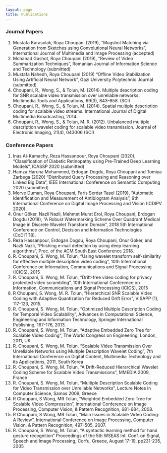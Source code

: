 ```yaml
---
layout: page
title: Publications
---
```


### Journal Papers

1.	Mustafa Karasolak, Roya Choupani (2019), “Mugshot Matching via Generation from Sketches using Convolutional Neural Networks”, International Journal of Multimedia and Image Processing (accepted)
2.	Mohanad Gashot, Roya Choupani (2019), “Review of Video Summarization Techniques”, Romanian Journal of Information Science and Technology (submitted)
3.	Mustafa Nahedh, Roya Choupani (2019) “Offline Video Stabilization Using Artificial Neural Network”, Gazi University Polytechnic Journal (submitted)
4.	Choupani, R., Wong, S., & Tolun, M. (2014). Multiple description coding for SNR scalable video transmission over unreliable networks. Multimedia Tools and Applications, 69(3), 843–858. (SCI)
5.	Choupani, R., Wong, S., & Tolun, M. (2014). Spatial multiple description coding for scalable video streams. International Journal of Digital Multimedia Broadcasting, 2014.
6.	Choupani, R., Wong, S., & Tolun, M. R. (2012). Unbalanced multiple description wavelet coding for scalable video transmission. Journal of Electronic Imaging, 21(4), 043006 (SCI)

### Conference Papers
1.	Inas Al-Kamachy, Reza Hassanpour, Roya Choupani (2020), “Classification of Diabetic Retinopathy using Pre-Trained Deep Learning Models”, ICASSP 2020 (submitted)
2.	Hamza Haruna Mohammed, Erdogan Dogdu, Roya Choupani and Tomiya Zarbega (2020) “Distributed Query Processing and Reasoning over Linked Big Data”, IEEE International Conference on Semantic Computing 2020 (submitted)
3.	Merve Duman, Roya Choupani, Faris Serdar Tasel (2019), “Automatic Identification and Measurement of Antibiogram Analysis”, 9th International Conference on Digital Image Processing and Vision (ICDIPV 2020).
4.	Onur Göker, Nazli Nazli, Mehmet Murat Erol, Roya Choupani, Erdogan Dogdu (2018), “A Robust Watermarking Scheme Over Quadrant Medical Image in Discrete Wavelet Transform Domain”, 2018 5th International Conference on Control, Decision and Information Technologies (CoDIT’18).
5.	Reza Hassanpour, Erdogan Dogdu, Roya Choupani, Onur Goker, and Nazli Nazli, “Phishing e-mail detection by using deep learning algorithms”, Proc. of the ACM South East Conference 2018.
6.	R. Choupani, S. Wong, M. Tolun, “Using wavelet transform self-similarity for effective multiple description video coding”, 10th International Conference on Information, Communications and Signal Processing (ICICS), 2015
7.	R. Choupani, S. Wong, M. Tolun, “Drift-free video coding for privacy protected video scrambling”, 10th International Conference on Information, Communications and Signal Processing (ICICS), 2015
8.	R Choupani, S. Wong, M. R. Tolun, ”Hierarchical SNR Scalable Video Coding with Adaptive Quantization for Reduced Drift Error”, VISAPP (1), 117-123, 2015.
9.	R. Choupani, S. Wong, M. Tolun, “Optimized Multiple Description Coding for Temporal Video Scalability”, Advances in Computational Science, Engineering and Information Technology, Springer International Publishing, 167-176, 2013.
10.	R. Choupani, S. Wong, M. Tolun, “Adaptive Embedded Zero Tree for Scalable Video Coding”, The World Congress on Engineering, London, 2011, UK
11.	R. Choupani, S. Wong, M. Tolun, “Scalable Video Transmission Over Unreliable Networks using Multiple Description Wavelet Coding”, 7th International Conference on Digital Content, Multimedia Technology and its Applications, 2011, South Korea
12.	R. Choupani, S. Wong, M. Tolun, “A Drift-Reduced Hierarchical Wavelet Coding Scheme for Scalable Video Transmissions”, MMEDIA 2009, France
13.	R. Choupani, S. Wong, M. Tolun, “Multiple Description Scalable Coding for Video Transmission over Unreliable Networks”, Lecture Notes in Computer Science, Samos 2009, Greece
14.	R Choupani, S Wong, MR Tolun, ”Weighted Embedded Zero Tree for Scalable Video Compression”, International Conference on Image Processing, Computer Vision, & Pattern Recognition, 681-684, 2008.
15.	R Choupani, S Wong, MR Tolun, ”Main Issues in Scalable Video Coding: A Review”, International Conference on Image Processing, Computer Vision, & Pattern Recognition, 497-505, 2007.
16.	R. Choupani, S. Wong, M. Tolun, “A syntactic learning method for hand gesture recognition” Proceedings of the 5th WSEAS Int. Conf. on Signal, Speech and Image Processing, Corfu, Greece, August 17-19,  pp231-235, 2005

